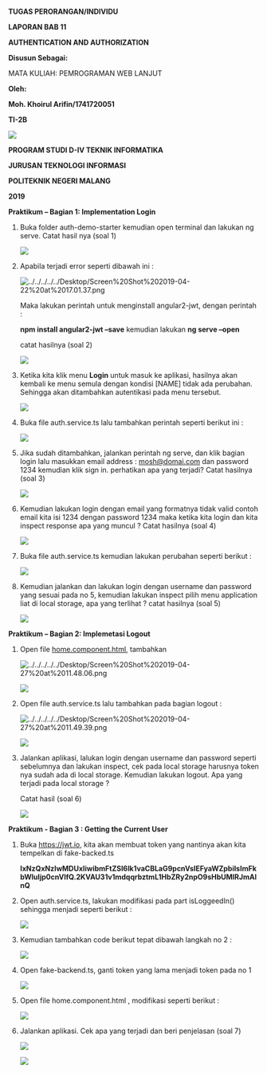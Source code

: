 **TUGAS PERORANGAN/INDIVIDU**

**LAPORAN BAB 11**

**AUTHENTICATION AND AUTHORIZATION**

**Disusun Sebagai:**

MATA KULIAH: PEMROGRAMAN WEB LANJUT

**Oleh:**

**Moh. Khoirul Arifin/1741720051**

**TI-2B**

![](media/29ead6ace402fb3f4cef7f2678b2ecf2.png)

**PROGRAM STUDI D-IV TEKNIK INFORMATIKA**

**JURUSAN TEKNOLOGI INFORMASI**

**POLITEKNIK NEGERI MALANG**

**2019**

**Praktikum – Bagian 1: Implementation Login**

1.  Buka folder auth-demo-starter kemudian open terminal dan lakukan ng serve.
    Catat hasil nya (soal 1)

    ![](media/7ee2b6ad6c0545b07d66592f833a8d65.png)

2.  Apabila terjadi error seperti dibawah ini :

    ![../../../../../Desktop/Screen%20Shot%202019-04-22%20at%2017.01.37.png](media/bcb631f3ac43be4696a622c81d69ed2f.png)

    Maka lakukan perintah untuk menginstall angular2-jwt, dengan perintah :

    **npm install angular2-jwt –save** kemudian lakukan **ng serve –open**

    catat hasilnya (soal 2)

    ![](media/9527df2e37dc7645314ff2325565968e.png)

3.  Ketika kita klik menu **Login** untuk masuk ke aplikasi, hasilnya akan
    kembali ke menu semula dengan kondisi [NAME] tidak ada perubahan. Sehingga
    akan ditambahkan autentikasi pada menu tersebut.

    ![](media/15943fb5b01adec01ac15cece8f471bc.png)

4.  Buka file auth.service.ts lalu tambahkan perintah seperti berikut ini :

    ![](media/ad5d14f5d5dbac0f9eccd167e25006fd.png)

5.  Jika sudah ditambahkan, jalankan perintah ng serve, dan klik bagian login
    lalu masukkan email address : <mosh@domai.com> dan password 1234 kemudian
    klik sign in. perhatikan apa yang terjadi? Catat hasilnya (soal 3)

    ![](media/748e5153194857fd92d87f86775d03f0.png)

6.  Kemudian lakukan login dengan email yang formatnya tidak valid contoh email
    kita isi 1234 dengan password 1234 maka ketika kita login dan kita inspect
    response apa yang muncul ? Catat hasilnya (soal 4)

    ![](media/4736a75940a88c74ed24f95226735fc2.png)

7.  Buka file auth.service.ts kemudian lakukan perubahan seperti berikut :

    ![](media/86dd2b724f2e8099606f9bc7732b4f77.png)

8.  Kemudian jalankan dan lakukan login dengan username dan password yang sesuai
    pada no 5, kemudian lakukan inspect pilih menu application liat di local
    storage, apa yang terlihat ? catat hasilnya (soal 5)

    ![](media/bac7635094e562a8c8fae01a2b7cb916.png)

**Praktikum – Bagian 2: Implemetasi Logout**

1.  Open file [home.component.html](http://home.component.html), tambahkan

    ![../../../../../Desktop/Screen%20Shot%202019-04-27%20at%2011.48.06.png](media/276e565f26dce8fea96fdd02a1a56a3a.png)

    ![](media/703118b1f744f9e008f0ef0af604e4dc.png)

2.  Open file auth.service.ts lalu tambahkan pada bagian logout :

    ![../../../../../Desktop/Screen%20Shot%202019-04-27%20at%2011.49.39.png](media/9639f9081aaaf3352443400ed1de058a.png)

    ![](media/2ae281a1116403931a59f6a7c3d560e8.png)

3.  Jalankan aplikasi, lalukan login dengan username dan password seperti
    sebelumnya dan lakukan inspect, cek pada local storage harusnya token nya
    sudah ada di local storage. Kemudian lakukan logout. Apa yang terjadi pada
    local storage ?

    Catat hasil (soal 6)

    ![](media/6863c403636e93f969e8c208b98052dc.png)

**Praktikum - Bagian 3 : Getting the Current User**

1.  Buka <https://jwt.io>, kita akan membuat token yang nantinya akan kita
    tempelkan di fake-backed.ts

    **IxNzQxNzIwMDUxIiwibmFtZSI6Ik1vaCBLaG9pcnVsIEFyaWZpbiIsImFkbWluIjp0cnVlfQ.2KVAU31v1mdqqrbztmL1HbZRy2npO9sHbUMlRJmAlnQ**

2.  Open auth.service.ts, lakukan modifikasi pada part isLoggeedIn() sehingga
    menjadi seperti berikut :

    ![](media/229d2262ea03595a8a4c976baf3abc55.png)

3.  Kemudian tambahkan code berikut tepat dibawah langkah no 2 :

    ![](media/d0759f9de60f30a0ce8d696ded2dc876.png)

4.  Open fake-backend.ts, ganti token yang lama menjadi token pada no 1

    ![](media/05132a671bc7b8e13d1428d2c0e1731a.png)

5.  Open file home.component.html , modifikasi seperti berikut :

    ![](media/3731e3aedd47ba4ad728eb3ff8ec246e.png)

6.  Jalankan aplikasi. Cek apa yang terjadi dan beri penjelasan (soal 7)

    ![](media/74b9c0c682847210329891c37ac224f5.png)

    ![](media/c2e712370c466c08055c90c6e59a1fc9.png)
